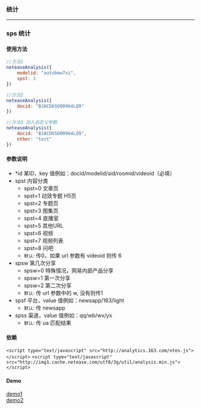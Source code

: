 ### 统计

-------------------------

### sps 统计

#### 使用方法

```js
//方法1
neteaseAnalysis({
    modelid: "autobmw7xi",
    spst: 1
})

//方法2
neteaseAnalysis({ 
    docid: "BJACD6SO00964LQ9"
})

//方法3 加入自定义参数 
neteaseAnalysis({ 
    docid: "BJACD6SO00964LQ9", 
    other: "test"
})

```

#### 参数说明
* *id   某ID，key 值例如：docid/modelid/sid/roomid/videoid（必填）
* spst  内容分类
    - spst=0 文章页 
    - spst=1 动效专题 H5页
    - spst=2 专题页
    - spst=3 图集页
    - spst=4 直播室
    - spst=5 其他URL
    - spst=6 视频
    - spst=7 视频列表
    - spst=8 问吧
    - `默认`: 传0，如果 url 参数有 videoid 则传 6
* spsw  第几次分享 
    - spsw=0 特殊情况，网易内部产品分享
    - spsw=1 第一次分享
    - spsw=2 第二次分享
    - `默认`: 传 url 参数中的 w, 没有则传1
* spsf  平台，value 值例如：newsapp/163/light
    - `默认`: 传 newsapp
* spss  渠道，value 值例如：qq/wb/wx/yx
    - `默认`: 传 ua 匹配结果

#### 依赖
`<script type="text/javascript" src="http://analytics.163.com/ntes.js"></script>`
`<script type="text/javascript" src="http://img1.cache.netease.com/utf8/3g/util/analysis.min.js"></script>`

#### Demo
[demo1](http://f2e.developer.163.com/dizhang/analysis/)<br>
[demo2](http://f2e.developer.163.com/dizhang/analysis/?videoid=123&w=9)


